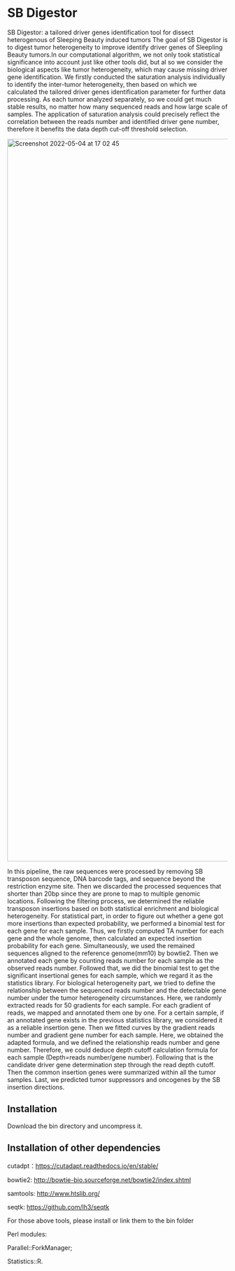 # SB Digestor
SB Digestor: a tailored driver genes identification tool for dissect heterogenous of Sleeping Beauty induced tumors
The goal of SB Digestor is to digest tumor heterogeneity to improve identify driver genes of Sleepling Beauty tumors.In our computational algorithm, we not only took statistical significance into account just like other tools did, but al so we consider the biological aspects like tumor heterogeneity, which may cause missing driver gene identification. We firstly conducted the saturation analysis individually to identify the inter-tumor heterogeneity, then based on which we calculated the tailored driver genes identification parameter for further data processing. As each tumor analyzed separately, so we could get much stable results, no matter how many sequenced reads and how large scale of samples. The application of saturation analysis could precisely reflect the correlation between the reads number and identified driver gene number, therefore it benefits the data depth cut-off threshold selection.







<img width="1651" alt="Screenshot 2022-05-04 at 17 02 45" src="https://user-images.githubusercontent.com/66343257/166651959-429910b4-0f82-4f4c-847b-73b44e8d80e3.png">






In this pipeline, the raw sequences were processed by removing SB transposon sequence, DNA barcode tags, and sequence beyond the restriction enzyme site. Then we discarded the processed sequences that shorter than 20bp since they are prone to map to multiple genomic locations. Following the filtering process, we determined the reliable transposon insertions based on both statistical enrichment and biological heterogeneity. For statistical part, in order to figure out whether a gene got more insertions than expected probability, we performed a binomial test for each gene for each sample. Thus, we firstly computed TA number for each gene and the whole genome, then calculated an expected insertion probability for each gene. Simultaneously, we used the remained sequences aligned to the reference genome(mm10) by bowtie2. Then we annotated each gene by counting reads number for each sample as the observed reads number. Followed that, we did the binomial test to get the significant insertional genes for each sample, which we regard it as the statistics library. For biological heterogeneity part, we tried to define the relationship between the sequenced reads number and the detectable gene number under the tumor heterogeneity circumstances. Here, we randomly extracted reads for 50 gradients for each sample. For each gradient of reads, we mapped and annotated them one by one. For a certain sample, if an annotated gene exists in the previous statistics library, we considered it as a reliable insertion gene. Then we fitted curves by the gradient reads number and gradient gene number for each sample. Here, we obtained the adapted formula, and we defined the relationship reads number and gene number. Therefore, we could deduce depth cutoff calculation formula for each sample (Depth=reads number/gene number). Following that is the candidate driver gene determination step through the read depth cutoff. Then the common insertion genes were summarized within all the tumor samples. Last, we predicted tumor suppressors and oncogenes by the SB insertion directions.





Installation
-----------------------------------------------------------------------------------------------------------------------------------------------------------------------------------
Download the bin directory and uncompress it.


Installation of other dependencies 
-----------------------------------------------------------------------------------------------------------------------------------------------------------------------------------
cutadpt：https://cutadapt.readthedocs.io/en/stable/

bowtie2: http://bowtie-bio.sourceforge.net/bowtie2/index.shtml

samtools: http://www.htslib.org/

seqtk: https://github.com/lh3/seqtk

For those above tools, please install or link them to the bin folder

Perl modules: 

Parallel::ForkManager;

Statistics::R.
